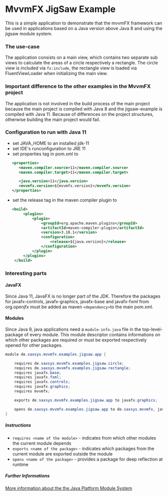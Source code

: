 # MvvmFX JigSaw Example

This is a simple application to demonstrate that the mvvmFX framework can be used in applications based on a Java version 
above Java 8 and using the jigsaw module system.

### The use-case

The application consists on a main view, which contains two separate sub views to calculate the areas of a circle 
respectively a rectangle.
The circle view is included via `fx:include`, the rectangle view is loaded via FluentViewLoader when initializing the 
main view.

### Important difference to the other examples in the MvvmFX project

The application is not involved in the build process of the main project because the main project is compiled with Java 8
and the jigsaw-example is compiled with Java 11. Because of differences on the project structures, otherwise building 
the main project would fail. 

### Configuration to run with Java 11

* set JAVA_HOME to an installed jdk-11
* set IDE's runconfiguration to JRE 11
* set properties tag in pom.xml to
 ```xml
    <properties>
       <maven.compiler.source>11</maven.compiler.source>
       <maven.compiler.target>11</maven.compiler.target>

       <java.version>11</java.version>
       <mvvmfx.version>${mvvmfx.version}</mvvmfx.version>
    </properties>
 ```
 * set the release tag in the maven compiler plugin to 
 ```xml  
    <build>
         <plugins>
             <plugin>
                 <groupId>org.apache.maven.plugins</groupId>
                 <artifactId>maven-compiler-plugin</artifactId>
                 <version>3.10.1</version>
                 <configuration>
                     <release>${java.version}</release>
                 </configuration>
             </plugin>
         </plugins>
     </build>
 ```
  
### Interesting parts

#### JavaFX

Since Java 11, JavaFX is no longer part of the JDK. Therefore the packages for javafx-controls, javafx-graphics, 
javafx-base and javafx-fxml from org.openjfx must be added as maven `<dependency>`to the main pom.xml.

#### Modules

Since Java 9, java applications need a `module-info.java` file in the top-level-package of every module.
This module descriptor contains informations on which other packages are required or must be exported respectively opened for 
other packages.

```Java
module de.saxsys.mvvmfx.examples.jigsaw.app {

    requires de.saxsys.mvvmfx.examples.jigsaw.circle;
    requires de.saxsys.mvvmfx.examples.jigsaw.rectangle;
    requires javafx.base;
    requires javafx.fxml;
    requires javafx.controls;
    requires javafx.graphics;
    requires mvvmfx;

    exports de.saxsys.mvvmfx.examples.jigsaw.app to javafx.graphics;

    opens de.saxsys.mvvmfx.examples.jigsaw.app to de.saxsys.mvvmfx, javafx.fxml;
}
```
##### Instructions

 - `requires <name of the module>` - indicates from which other modules the current module depends
 - `exports <name of the package>` - indicates which packages from the current module are exported outside the module
 - `opens <name of the package>` - provides a package for deep reflection at runtime

##### Further Informations 

[More information about the the Java Platform Module System](https://dzone.com/articles/java-9-modules-introduction-part-1)

 